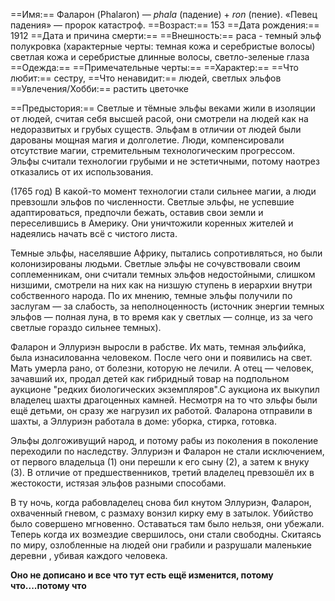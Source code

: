 ==Имя:== Фаларон (Phalaron) — *phala* (падение) + *ron* (пение). «Певец падения» — пророк катастроф.
==Возраст:== 153
==Дата рождения:== 1912
==Дата и причина смерти:== 
==Внешность:== раса - темный эльф полукровка (характерные черты: темная кожа и серебристые волосы) светлая кожа и серебристые длинные волосы, светло-зеленые глаза
==Одежда:==
==Примечательные черты:==
==Характер:==
==Что любит:== сестру, 
==Что ненавидит:== людей, светлых эльфов
==Увлечения/Хобби:== растить цветочке

==Предыстория:== 
Светлые и тёмные эльфы веками жили в изоляции от людей, считая себя высшей расой, они смотрели на людей как на недоразвитых и грубых существ. Эльфам в отличии от людей были дарованы мощная магия и долголетие.
Люди, компенсировали отсутствие магии, стремительным технологическим прогрессом. Эльфы считали технологии грубыми и не эстетичными, потому наотрез отказались от их использования.

(1765 год) В какой-то момент технологии стали сильнее магии, а люди превзошли эльфов по численности.
Светлые эльфы, не успевшие адаптироваться, предпочли бежать, оставив свои земли и переселившись в Америку. Они уничтожили коренных жителей и надеялись начать всё с чистого листа.

Темные эльфы, населявшие Африку, пытались сопротивляться, но были колонизированы людьми. 
Светлые эльфы не сочувствовали своим соплеменникам, они считали темных эльфов недостойными, слишком низшими, смотрели на них как на низшую ступень в иерархии внутри собственного народа. По их мнению, темные эльфы получили по заслугам — за слабость, за неполноценность (источник энергии темных эльфов — полная луна, в то время как у светлых — солнце, из за чего светлые гораздо сильнее темных).

Фаларон и Эллуриэн выросли в рабстве. Их мать, темная эльфийка, была изнасилованна человеком. После чего они и появились на свет. 
Мать умерла рано, от болезни, которую не лечили. А отец — человек, зачавший их, продал детей как гибридный товар на подпольном аукционе "редких биологических экземпляров".С аукциона их выкупил владелец шахты драгоценных камней. Несмотря на то что эльфы были ещё детьми, он сразу же нагрузил их работой. Фаларона отправили в шахты, а Эллуриэн работала в доме: уборка, стирка, готовка. 

Эльфы долгоживущий народ, и потому рабы из поколения в поколение переходили по наследству. Эллуриэн и Фаларон не стали исключением, от первого владельца (1) они перешли к его сыну (2), а затем к внуку (3). 
В отличие от предшественников, третий владелец превзошёл их в жестокости, истязая эльфов разными способами.

В ту ночь, когда рабовладелец снова бил кнутом Эллуриэн, Фаларон, охваченный гневом, с размаху вонзил кирку ему в затылок. Убийство было совершено мгновенно. Оставаться там было нельзя, они убежали. 
Теперь когда их возмездие свершилось, они стали свободны. Скитаясь по миру, озлобленные на людей они грабили и разрушали маленькие деревни , убивая каждого человека.




**Оно не дописано и все что тут есть ещё изменится, потому что....потому что**